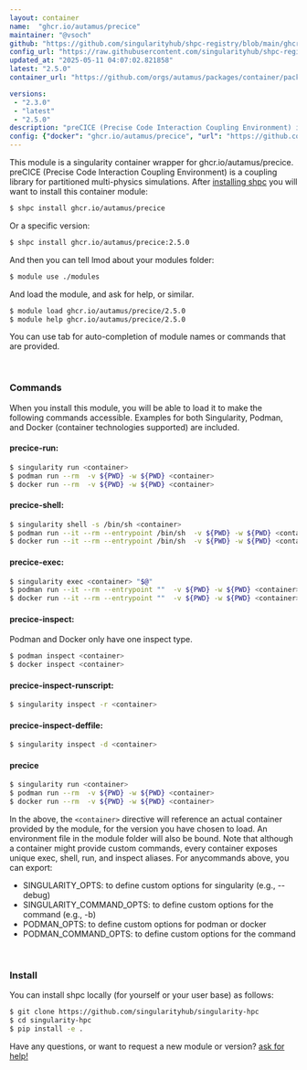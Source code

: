 ```yaml
---
layout: container
name:  "ghcr.io/autamus/precice"
maintainer: "@vsoch"
github: "https://github.com/singularityhub/shpc-registry/blob/main/ghcr.io/autamus/precice/container.yaml"
config_url: "https://raw.githubusercontent.com/singularityhub/shpc-registry/main/ghcr.io/autamus/precice/container.yaml"
updated_at: "2025-05-11 04:07:02.821858"
latest: "2.5.0"
container_url: "https://github.com/orgs/autamus/packages/container/package/precice"

versions:
 - "2.3.0"
 - "latest"
 - "2.5.0"
description: "preCICE (Precise Code Interaction Coupling Environment) is a coupling library for partitioned multi-physics simulations."
config: {"docker": "ghcr.io/autamus/precice", "url": "https://github.com/orgs/autamus/packages/container/package/precice", "maintainer": "@vsoch", "description": "preCICE (Precise Code Interaction Coupling Environment) is a coupling library for partitioned multi-physics simulations.", "latest": {"2.5.0": "sha256:3fe9ff151539e8b39167a4975e081b9354f08952f81698297791af04fa4cbee1"}, "tags": {"2.3.0": "sha256:db852191deef9d69768eef52d0740d8fd9c401a0c8dff50c68d28c01e3c461d9", "latest": "sha256:3fe9ff151539e8b39167a4975e081b9354f08952f81698297791af04fa4cbee1", "2.5.0": "sha256:3fe9ff151539e8b39167a4975e081b9354f08952f81698297791af04fa4cbee1"}}
---
```


This module is a singularity container wrapper for ghcr.io/autamus/precice.
preCICE (Precise Code Interaction Coupling Environment) is a coupling library for partitioned multi-physics simulations.
After [installing shpc](#install) you will want to install this container module:


```bash
$ shpc install ghcr.io/autamus/precice
```

Or a specific version:

```bash
$ shpc install ghcr.io/autamus/precice:2.5.0
```

And then you can tell lmod about your modules folder:

```bash
$ module use ./modules
```

And load the module, and ask for help, or similar.

```bash
$ module load ghcr.io/autamus/precice/2.5.0
$ module help ghcr.io/autamus/precice/2.5.0
```

You can use tab for auto-completion of module names or commands that are provided.

<br>

### Commands

When you install this module, you will be able to load it to make the following commands accessible.
Examples for both Singularity, Podman, and Docker (container technologies supported) are included.

#### precice-run:

```bash
$ singularity run <container>
$ podman run --rm  -v ${PWD} -w ${PWD} <container>
$ docker run --rm  -v ${PWD} -w ${PWD} <container>
```

#### precice-shell:

```bash
$ singularity shell -s /bin/sh <container>
$ podman run --it --rm --entrypoint /bin/sh  -v ${PWD} -w ${PWD} <container>
$ docker run --it --rm --entrypoint /bin/sh  -v ${PWD} -w ${PWD} <container>
```

#### precice-exec:

```bash
$ singularity exec <container> "$@"
$ podman run --it --rm --entrypoint ""  -v ${PWD} -w ${PWD} <container> "$@"
$ docker run --it --rm --entrypoint ""  -v ${PWD} -w ${PWD} <container> "$@"
```

#### precice-inspect:

Podman and Docker only have one inspect type.

```bash
$ podman inspect <container>
$ docker inspect <container>
```

#### precice-inspect-runscript:

```bash
$ singularity inspect -r <container>
```

#### precice-inspect-deffile:

```bash
$ singularity inspect -d <container>
```



#### precice

```bash
$ singularity run <container>
$ podman run --rm  -v ${PWD} -w ${PWD} <container>
$ docker run --rm  -v ${PWD} -w ${PWD} <container>
```


In the above, the `<container>` directive will reference an actual container provided
by the module, for the version you have chosen to load. An environment file in the
module folder will also be bound. Note that although a container
might provide custom commands, every container exposes unique exec, shell, run, and
inspect aliases. For anycommands above, you can export:

 - SINGULARITY_OPTS: to define custom options for singularity (e.g., --debug)
 - SINGULARITY_COMMAND_OPTS: to define custom options for the command (e.g., -b)
 - PODMAN_OPTS: to define custom options for podman or docker
 - PODMAN_COMMAND_OPTS: to define custom options for the command

<br>

### Install

You can install shpc locally (for yourself or your user base) as follows:

```bash
$ git clone https://github.com/singularityhub/singularity-hpc
$ cd singularity-hpc
$ pip install -e .
```

Have any questions, or want to request a new module or version? [ask for help!](https://github.com/singularityhub/singularity-hpc/issues)